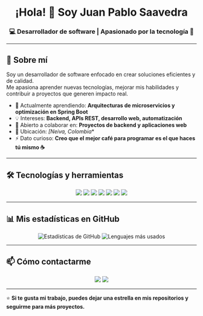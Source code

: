 <h1 align="center">¡Hola! 👋 Soy Juan Pablo Saavedra</h1>
<h3 align="center">💻 Desarrollador de software | Apasionado por la tecnología 🚀</h3>

---

## 🌟 Sobre mí
Soy un desarrollador de software enfocado en crear soluciones eficientes y de calidad.  
Me apasiona aprender nuevas tecnologías, mejorar mis habilidades y contribuir a proyectos que generen impacto real.

- 🌱 Actualmente aprendiendo: **Arquitecturas de microservicios y optimización en Spring Boot**
- 💡 Intereses: **Backend, APIs REST, desarrollo web, automatización**
- 🤝 Abierto a colaborar en: **Proyectos de backend y aplicaciones web**
- 📍 Ubicación: *[Neiva, Colombia**
- ⚡ Dato curioso: **Creo que el mejor café para programar es el que haces tú mismo ☕**

---

## 🛠️ Tecnologías y herramientas
<p align="center">
  <!-- Java -->
  <img src="https://img.shields.io/badge/Java-ED8B00?style=for-the-badge&logo=openjdk&logoColor=white"/>
  <!-- Spring Boot -->
  <img src="https://img.shields.io/badge/Spring%20Boot-6DB33F?style=for-the-badge&logo=springboot&logoColor=white"/>
  <!-- HTML -->
  <img src="https://img.shields.io/badge/HTML5-E34F26?style=for-the-badge&logo=html5&logoColor=white"/>
  <!-- CSS -->
  <img src="https://img.shields.io/badge/CSS3-1572B6?style=for-the-badge&logo=css3&logoColor=white"/>
  <!-- JavaScript -->
  <img src="https://img.shields.io/badge/JavaScript-323330?style=for-the-badge&logo=javascript&logoColor=F7DF1E"/>
  <!-- Git -->
  <img src="https://img.shields.io/badge/Git-F05033?style=for-the-badge&logo=git&logoColor=white"/>
  <!-- Linux -->
  <img src="https://img.shields.io/badge/Linux-FCC624?style=for-the-badge&logo=linux&logoColor=black"/>
</p>

---

## 📊 Mis estadísticas en GitHub
<p align="center">
  <img src="https://github-readme-stats.vercel.app/api?username=Juan-Pablo-Saavedra&show_icons=true&theme=tokyonight&hide_border=true" alt="Estadísticas de GitHub"/>
  <img src="https://github-readme-stats.vercel.app/api/top-langs/?username=Juan-Pablo-Saavedra&layout=compact&theme=tokyonight&hide_border=true" alt="Lenguajes más usados"/>
</p>

---

## 📫 Cómo contactarme
<p align="center">
  <a href="mailto:saavedrajuanpis@gmail.com"><img src="https://img.shields.io/badge/Email-D14836?style=for-the-badge&logo=gmail&logoColor=white"/></a>
  <a href="https://linkedin.com/in/TU_LINKEDIN"><img src="https://img.shields.io/badge/LinkedIn-0A66C2?style=for-the-badge&logo=linkedin&logoColor=white"/></a>
</p>

---

⭐ **Si te gusta mi trabajo, puedes dejar una estrella en mis repositorios y seguirme para más proyectos.**
